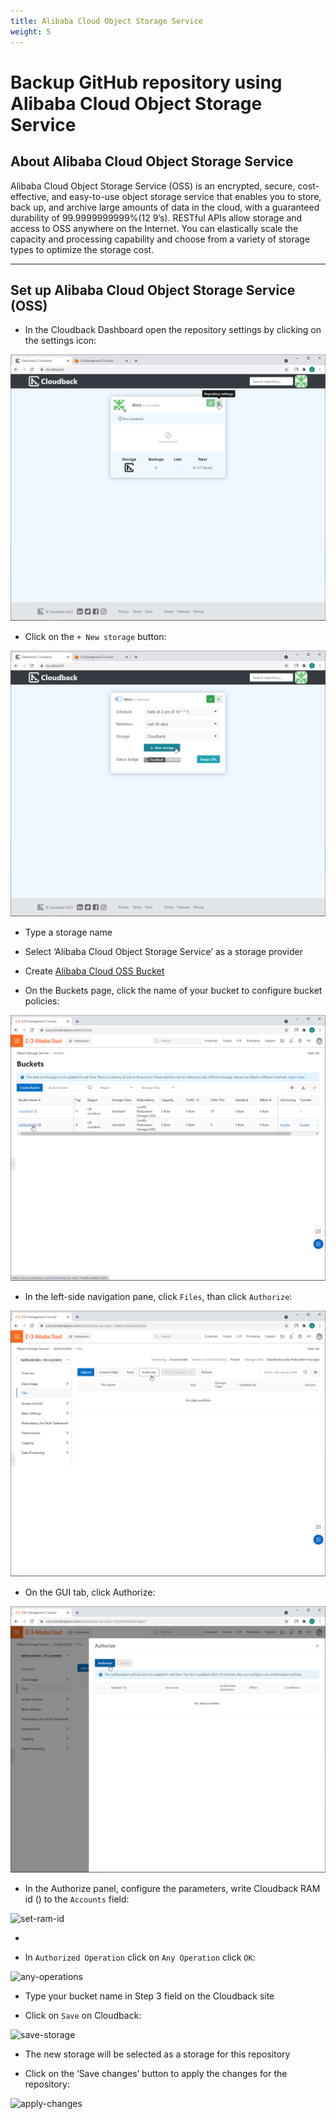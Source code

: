 ```yaml
---
title: Alibaba Cloud Object Storage Service
weight: 5
---
```


# Backup GitHub repository using Alibaba Cloud Object Storage Service

## About Alibaba Cloud Object Storage Service

Alibaba Cloud Object Storage Service (OSS) is an encrypted, secure, cost-effective, and easy-to-use object storage service that enables you to store, back up, and archive large amounts of data in the cloud, with a guaranteed durability of 99.9999999999%(12 9’s). RESTful APIs allow storage and access to OSS anywhere on the Internet. You can elastically scale the capacity and processing capability and choose from a variety of storage types to optimize the storage cost.

-------------------------------------------------

## Set up Alibaba Cloud Object Storage Service (OSS)

* In the Cloudback Dashboard open the repository settings by clicking on the settings icon:

![Click-on-repository-settings](/static/bucket/0001-Dashboard.png)

* Click on the `+ New storage` button:

![Click-on-new-storage](/static/bucket/001-Add-new-storage.png)

* Type a storage name

* Select ‘Alibaba Cloud Object Storage Service’ as a storage provider

* Create [Alibaba Cloud OSS Bucket](https://www.alibabacloud.com/help/doc-detail/31885.htm)

* On the Buckets page, click the name of your bucket to configure bucket policies:

![click-name](/static/ali/01-click-name.png)

* In the left-side navigation pane, click `Files`, than click `Authorize`:

![click-authorize](/static/ali/02-click-authorize.png)

* On the GUI tab, click Authorize:

![authorize](/static/ali/03-authorize.png)

* In the Authorize panel, configure the parameters, write Cloudback RAM id () to the `Accounts` field:

![set-ram-id](/static/ali/04-.png)

* 

* In `Authorized Operation` click on `Any Operation`  click `OK`:

![any-operations](/static/ali/05-.png)

* Type your bucket name in Step 3 field on the Cloudback site

* Click on `Save` on Cloudback:

![save-storage](/static/ali/0-.png)

* The new storage will be selected as a storage for this repository

* Click on the ‘Save changes’ button to apply the changes for the repository:

![apply-changes](/static/ali/0-/png)

